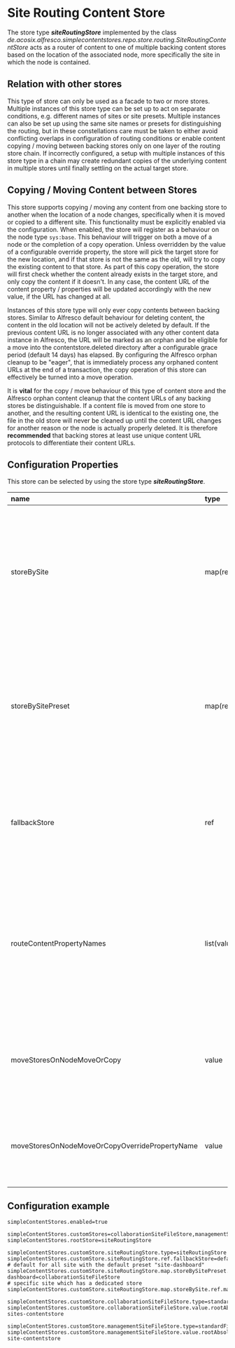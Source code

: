 # Site Routing Content Store

The store type **_siteRoutingStore_** implemented by the class _de.acosix.alfresco.simplecontentstores.repo.store.routing.SiteRoutingContentStore_ acts as a router of content to one of multiple backing content stores based on the location of the associated node, more specifically the site in which the node is contained. 

## Relation with other stores

This type of store can only be used as a facade to two or more stores. Multiple instances of this store type can be set up to act on separate conditions, e.g. different names of sites or site presets. Multiple instances can also be set up using the same site names or presets for distinguishing the routing, but in these constellations care must be taken to either avoid conflicting overlaps in configuration of routing conditions or enable content copying / moving between backing stores only on one layer of the routing store chain. If incorrectly configured, a setup with multiple instances of this store type in a chain may create redundant copies of the underlying content in multiple stores until finally settling on the actual target store.

## Copying / Moving Content between Stores

This store supports copying / moving any content from one backing store to another when the location of a node changes, specifically when it is moved or copied to a different site. This functionality must be explicitly enabled via the configuration. When enabled, the store will register as a behaviour on the node type ``sys:base``. This behaviour will trigger on both a move of a node or the completion of a copy operation. Unless overridden by the value of a configurable override property, the store will pick the target store for the new location, and if that store is not the same as the old, will try to copy the existing content to that store. As part of this copy operation, the store will first check whether the content already exists in the target store, and only copy the content if it doesn't. In any case, the content URL of the content property / properties will be updated accordingly with the new value, if the URL has changed at all.

Instances of this store type will only ever copy contents between backing stores. Similar to Alfresco default behaviour for deleting content, the content in the old location will not be actively deleted by default. If the previous content URL is no longer associated with any other content data instance in Alfresco, the URL will be marked as an orphan and be eligible for a move into the contentstore.deleted directory after a configurable grace period (default 14 days) has elapsed. By configuring the Alfresco orphan cleanup to be "eager", that is immediately process any orphaned content URLs at the end of a transaction, the copy operation of this store can effectively be turned into a move operation.

It is **vital** for the copy / move behaviour of this type of content store and the Alfresco orphan content cleanup that  the content URLs of any backing stores be distinguishable. If a content file is moved from one store to another, and the resulting content URL is identical to the existing one, the file in the old store will never be cleaned up until the content URL changes for another reason or the node is actually properly deleted. It is therefore **recommended** that backing stores at least use unique content URL protocols to differentiate their content URLs.

## Configuration Properties

This store can be selected by using the store type **_siteRoutingStore_**.

| name | type | description | default | optional |
| :---| :--- | :--- | :--- | :--- |
| storeBySite | map(ref) | backing content stores keyed by the site short name that select them - either _storeBySite_ or _storeBySitePreset_ must be provided, and if both are set, any match in _storeBySite_ overrides a more generic match in _storeBySitePreset_ |  | yes |
| storeBySitePreset | map(ref) | backing content stores keyed by the site preset that select them - either _storeBySite_ or _storeBySitePreset_ must be provided, and if both are set, any match in _storeBySite_ overrides a more generic match in _storeBySitePreset_ |  | yes |
| fallbackStore | ref | default backing store to use when the node is either not contained in a site or neither the sit e name nor preset are mapped by _storeBySite_ / _storeBySitePreset_ |  | no |
| routeContentPropertyNames | list(value) | list of content property QNames (prefixed or full) for which the store should route content; if set only content for the specified properties will be routed based on the selector property, all other content will be directed to the fallbackStore |  | yes |
| moveStoresOnNodeMoveOrCopy | value | ``true``/``false`` if contents should be moved to a (potentially) different directory when a content node is moved/copied between or in/out of sites | ``false`` | yes |
| moveStoresOnNodeMoveOrCopyOverridePropertyName | value | value | prefixed or full QName of a single-valued ``d:boolean`` property on nodes that can override _moveStoresOnNodeMoveOrCopy_ - if set, the boolean value of this property overrides the default _moveStoresOnNodeMoveOrCopy_ setting if not null |  | yes |

## Configuration example

```text
simpleContentStores.enabled=true

simpleContentStores.customStores=collaborationSiteFileStore,managementSiteFileStore,siteRoutingStore,defaultTenantFileContentStore
simpleContentStores.rootStore=siteRoutingStore

simpleContentStores.customStore.siteRoutingStore.type=siteRoutingStore
simpleContentStores.customStore.siteRoutingStore.ref.fallbackStore=defaultTenantFileContentStore
# default for all site with the default preset "site-dashboard" 
simpleContentStores.customStore.siteRoutingStore.map.storeBySitePreset.ref.site-dashboard=collaborationSiteFileStore
# specific site which has a dedicated store
simpleContentStores.customStore.siteRoutingStore.map.storeBySite.ref.management=managementSiteFileStore

simpleContentStores.customStore.collaborationSiteFileStore.type=standardFileStore
simpleContentStores.customStore.collaborationSiteFileStore.value.rootAbsolutePath=/mnt/alfresco/alf_data/collaboration-sites-contentstore

simpleContentStores.customStore.managementSiteFileStore.type=standardFileStore
simpleContentStores.customStore.managementSiteFileStore.value.rootAbsolutePath=/mnt/alfresco/alf_data/management-site-contentstore
```